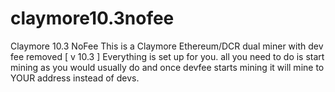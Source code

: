 # claymore10.3nofee
Claymore 10.3 NoFee
This is a Claymore Ethereum/DCR dual miner with dev fee removed [ v 10.3 ]
Everything is set up for you. all you need to do is start mining as you would usually do and once devfee starts mining it will mine to YOUR address instead of devs.


